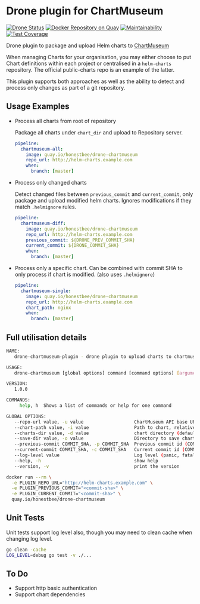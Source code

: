 # Drone plugin for ChartMuseum
[![Drone Status](https://drone.honestbee.com/api/badges/honestbee/drone-chartmuseum/status.svg?branch=develop)](https://drone.honestbee.com/honestbee/drone-chartmuseum)
[![Docker Repository on Quay](https://quay.io/repository/honestbee/drone-chartmuseum/status "Docker Repository on Quay")](https://quay.io/repository/honestbee/drone-chartmuseum)
[![Maintainability](https://api.codeclimate.com/v1/badges/3667089f0bcc8c0f8735/maintainability)](https://codeclimate.com/github/honestbee/drone-chartmuseum/maintainability)
[![Test Coverage](https://api.codeclimate.com/v1/badges/3667089f0bcc8c0f8735/test_coverage)](https://codeclimate.com/github/honestbee/drone-chartmuseum/test_coverage)

Drone plugin to package and upload Helm charts to [ChartMuseum](https://github.com/kubernetes-helm/chartmuseum)

When managing Charts for your organisation, you may either choose to put Chart definitions within each project or centralised in a `helm-charts` repository. The official public-charts repo is an example of the latter.

This plugin supports both approaches as well as the ability to detect and process only changes as part of a git repository.

## Usage Examples

- Process all charts from root of repository

  Package all charts under `chart_dir` and upload to Repository server.

  ```YAML
  pipeline:
    chartmuseum-all:
      image: quay.io/honestbee/drone-chartmuseum
      repo_url: http://helm-charts.example.com
      when:
        branch: [master]
  ```

- Process only changed charts

  Detect changed files between `previous_commit` and `current_commit`, only package and upload modified helm charts. Ignores modifications if they match `.helmignore` rules.

  ```YAML
  pipeline:
    chartmuseum-diff:
      image: quay.io/honestbee/drone-chartmuseum
      repo_url: http://helm-charts.example.com
      previous_commit: ${DRONE_PREV_COMMIT_SHA}
      current_commit: ${DRONE_COMMIT_SHA}
      when:
        branch: [master]
  ```

- Process only a specific chart. Can be combined with commit SHA to only process if chart is modified. (also uses `.helmignore`)

  ```YAML
  pipeline:
    chartmuseum-single:
      image: quay.io/honestbee/drone-chartmuseum
      repo_url: http://helm-charts.example.com
      chart_path: nginx
      when:
        branch: [master]
  ```

## Full utilisation details

```bash
NAME:
   drone-chartmuseum-plugin - drone plugin to upload charts to chartmuseum server

USAGE:
   drone-chartmuseum [global options] command [command options] [arguments...]

VERSION:
   1.0.0

COMMANDS:
     help, h  Shows a list of commands or help for one command

GLOBAL OPTIONS:
   --repo-url value, -u value                   ChartMuseum API base URL [$PLUGIN_REPO_URL, $REPO_URL]
   --chart-path value, -i value                 Path to chart, relative to charts-dir [$PLUGIN_CHART_PATH, $CHART_PATH]
   --charts-dir value, -d value                 chart directory (default: "./") [$PLUGIN_CHARTS_DIR, $CHARTS_DIR]
   --save-dir value, -o value                   Directory to save chart packages (default: "uploads/") [$PLUGIN_SAVE_DIR, $SAVE_DIR]
   --previous-commit COMMIT_SHA, -p COMMIT_SHA  Previous commit id (COMMIT_SHA) [$PLUGIN_PREVIOUS_COMMIT, $PREVIOUS_COMMIT]
   --current-commit COMMIT_SHA, -c COMMIT_SHA   Current commit id (COMMIT_SHA) [$PLUGIN_CURRENT_COMMIT, $CURRENT_COMMIT]
   --log-level value                            Log level (panic, fatal, error, warn, info, or debug) (default: "error") [$PLUGIN_LOG_LEVEL, $LOG_LEVEL]
   --help, -h                                   show help
   --version, -v                                print the version
```

```bash
docker run --rm \
  -e PLUGIN_REPO_URL="http://helm-charts.example.com" \
  -e PLUGIN_PREVIOUS_COMMIT="<commit-sha>" \
  -e PLUGIN_CURRENT_COMMIT="<commit-sha>" \
  quay.io/honestbee/drone-chartmuseum
```

## Unit Tests

Unit tests support log level also, though you may need to clean cache when changing log level.

```bash
go clean -cache
LOG_LEVEL=debug go test -v ./...
```

## To Do

- Support http basic authentication
- Support chart dependencies
